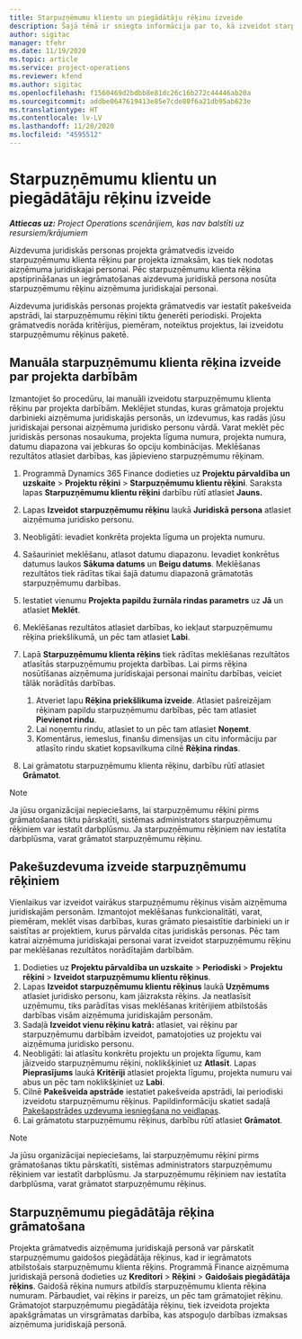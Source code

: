 ```yaml
---
title: Starpuzņēmumu klientu un piegādātāju rēķinu izveide
description: Šajā tēmā ir sniegta informācija par to, kā izveidot starpuzņēmumu klientu un piegādātāju rēķinus.
author: sigitac
manager: tfehr
ms.date: 11/19/2020
ms.topic: article
ms.service: project-operations
ms.reviewer: kfend
ms.author: sigitac
ms.openlocfilehash: f1560469d2bdbb8e81dc26c16b272c44446ab20a
ms.sourcegitcommit: addbe0647619413e85e7cde80f6a21db95ab623e
ms.translationtype: HT
ms.contentlocale: lv-LV
ms.lasthandoff: 11/20/2020
ms.locfileid: "4595512"
---
```

# <a name="create-intercompany-customer-and-vendor-invoices"></a>Starpuzņēmumu klientu un piegādātāju rēķinu izveide

_**Attiecas uz:** Project Operations scenārijiem, kas nav balstīti uz resursiem/krājumiem_

Aizdevuma juridiskās personas projekta grāmatvedis izveido starpuzņēmumu klienta rēķinu par projekta izmaksām, kas tiek nodotas aizņēmuma juridiskajai personai. Pēc starpuzņēmumu klienta rēķina apstiprināšanas un iegrāmatošanas aizdevuma juridiskā persona nosūta starpuzņēmumu rēķinu aizņēmuma juridiskajai personai.

Aizdevuma juridiskās personas projekta grāmatvedis var iestatīt pakešveida apstrādi, lai starpuzņēmumu rēķini tiktu ģenerēti periodiski. Projekta grāmatvedis norāda kritērijus, piemēram, noteiktus projektus, lai izveidotu starpuzņēmumu rēķinus paketē.

## <a name="manually-create-an-intercompany-customer-invoice-for-project-transactions"></a>Manuāla starpuzņēmumu klienta rēķina izveide par projekta darbībām 

Izmantojiet šo procedūru, lai manuāli izveidotu starpuzņēmumu klienta rēķinu par projekta darbībām. Meklējiet stundas, kuras grāmatoja projektu darbinieki aizņēmuma juridiskajās personās, un izdevumus, kas radās jūsu juridiskajai personai aizņēmuma juridisko personu vārdā. Varat meklēt pēc juridiskās personas nosaukuma, projekta līguma numura, projekta numura, datumu diapazona vai jebkuras šo opciju kombinācijas. Meklēšanas rezultātos atlasiet darbības, kas jāpievieno starpuzņēmumu rēķinam.

1. Programmā Dynamics 365 Finance dodieties uz **Projektu pārvaldība un uzskaite** > **Projektu rēķini** > **Starpuzņēmumu klientu rēķini**. Saraksta lapas **Starpuzņēmumu klientu rēķini** darbību rūtī atlasiet **Jauns.**
2. Lapas **Izveidot starpuzņēmumu rēķinu** laukā **Juridiskā persona** atlasiet aizņēmuma juridisko personu.
3. Neobligāti: ievadiet konkrēta projekta līguma un projekta numuru.
4. Sašauriniet meklēšanu, atlasot datumu diapazonu. Ievadiet konkrētus datumus laukos **Sākuma datums** un **Beigu datums**. Meklēšanas rezultātos tiek rādītas tikai šajā datumu diapazonā grāmatotās starpuzņēmumu darbības.
5. Iestatiet vienumu **Projekta papildu žurnāla rindas parametrs** uz **Jā** un atlasiet **Meklēt**.
6. Meklēšanas rezultātos atlasiet darbības, ko iekļaut starpuzņēmumu rēķina priekšlikumā, un pēc tam atlasiet **Labi**.
7. Lapā **Starpuzņēmumu klienta rēķins** tiek rādītas meklēšanas rezultātos atlasītās starpuzņēmumu projekta darbības. Lai pirms rēķina nosūtīšanas aizņēmuma juridiskajai personai mainītu darbības, veiciet tālāk norādītās darbības.
  
    1. Atveriet lapu **Rēķina priekšlikuma izveide**. Atlasiet pašreizējam rēķinam papildu starpuzņēmumu darbības, pēc tam atlasiet **Pievienot rindu**.
    2. Lai noņemtu rindu, atlasiet to un pēc tam atlasiet **Noņemt**.
    3. Komentārus, iemeslus, finanšu dimensijas un citu informāciju par atlasīto rindu skatiet kopsavilkuma cilnē **Rēķina rindas**.
    
8. Lai grāmatotu starpuzņēmumu klienta rēķinu, darbību rūtī atlasiet **Grāmatot**.

> [!NOTE]
> Ja jūsu organizācijai nepieciešams, lai starpuzņēmumu rēķini pirms grāmatošanas tiktu pārskatīti, sistēmas administrators starpuzņēmumu rēķiniem var iestatīt darbplūsmu. Ja starpuzņēmumu rēķiniem nav iestatīta darbplūsma, varat grāmatot starpuzņēmumu rēķinu.

## <a name="create-a-batch-job-for-intercompany-invoices"></a>Pakešuzdevuma izveide starpuzņēmumu rēķiniem

Vienlaikus var izveidot vairākus starpuzņēmumu rēķinus visām aizņēmuma juridiskajām personām. Izmantojot meklēšanas funkcionalitāti, varat, piemēram, meklēt visas darbības, kuras grāmato piesaistītie darbinieki un ir saistītas ar projektiem, kurus pārvalda citas juridiskās personas. Pēc tam katrai aizņēmuma juridiskajai personai varat izveidot starpuzņēmumu rēķinu par meklēšanas rezultātos norādītajām darbībām.

1. Dodieties uz **Projektu pārvaldība un uzskaite** > **Periodiski** > **Projektu rēķini** > **Izveidot starpuzņēmumu klientu rēķinus**.
2. Lapas **Izveidot starpuzņēmumu klientu rēķinus** laukā **Uzņēmums** atlasiet juridisko personu, kam jāizraksta rēķins. Ja neatlasīsit uzņēmumu, tiks parādītas visas meklēšanas kritērijiem atbilstošās darbības visām aizņēmuma juridiskajām personām.
3. Sadaļā **Izveidot vienu rēķinu katrā:** atlasiet, vai rēķinu par starpuzņēmumu darbībām izveidot, pamatojoties uz projektu vai aizņēmuma juridisko personu.
4. Neobligāti: lai atlasītu konkrētu projektu un projekta līgumu, kam jāizveido starpuzņēmumu rēķini, noklikšķiniet uz **Atlasīt**. Lapas **Pieprasījums** laukā **Kritēriji** atlasiet projekta līgumu, projekta numuru vai abus un pēc tam noklikšķiniet uz **Labi**.
5. Cilnē **Pakešveida apstrāde** iestatiet pakešveida apstrādi, lai periodiski izveidotu starpuzņēmumu rēķinus. Papildinformāciju skatiet sadaļā [Pakešapstrādes uzdevuma iesniegšana no veidlapas](https://docs.microsoft.com/dynamicsax-2012/appuser-itpro/submit-a-batch-processing-job-from-a-form).
6. Lai grāmatotu starpuzņēmumu rēķinus, darbību rūtī atlasiet **Grāmatot**.

> [!NOTE]
> Ja jūsu organizācijai nepieciešams, lai starpuzņēmumu rēķini pirms grāmatošanas tiktu pārskatīti, sistēmas administrators starpuzņēmumu rēķiniem var iestatīt darbplūsmu. Ja starpuzņēmumu rēķiniem nav iestatīta darbplūsma, varat grāmatot starpuzņēmumu rēķinus.

## <a name="post-the-intercompany-vendor-invoice"></a>Starpuzņēmumu piegādātāja rēķina grāmatošana

Projekta grāmatvedis aizņēmuma juridiskajā personā var pārskatīt starpuzņēmumu gaidošos piegādātāja rēķinus, kad ir iegrāmatots atbilstošais starpuzņēmumu klienta rēķins. Programmā Finance aizņēmuma juridiskajā personā dodieties uz **Kreditori** > **Rēķini** > **Gaidošais piegādātāja rēķins**. Gaidošā rēķina numurs atbildīs starpuzņēmumu klienta rēķina numuram. Pārbaudiet, vai rēķins ir pareizs, un pēc tam grāmatojiet rēķinu. Grāmatojot starpuzņēmumu piegādātāja rēķinu, tiek izveidota projekta apakšgrāmatas un virsgrāmatas darbība, kas atspoguļo darbības izmaksas aizņēmuma juridiskajā personā.
